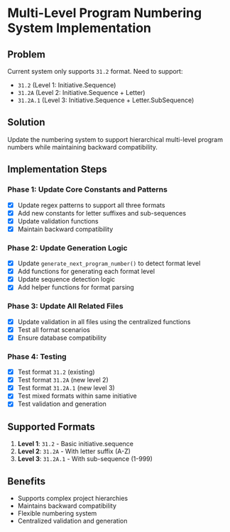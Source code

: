 # Multi-Level Program Numbering System Implementation

## Problem
Current system only supports `31.2` format. Need to support:
- `31.2` (Level 1: Initiative.Sequence)
- `31.2A` (Level 2: Initiative.Sequence + Letter)
- `31.2A.1` (Level 3: Initiative.Sequence + Letter.SubSequence)

## Solution
Update the numbering system to support hierarchical multi-level program numbers while maintaining backward compatibility.

## Implementation Steps

### Phase 1: Update Core Constants and Patterns
- [x] Update regex patterns to support all three formats
- [x] Add new constants for letter suffixes and sub-sequences
- [x] Update validation functions
- [x] Maintain backward compatibility

### Phase 2: Update Generation Logic
- [x] Update `generate_next_program_number()` to detect format level
- [x] Add functions for generating each format level
- [x] Update sequence detection logic
- [x] Add helper functions for format parsing

### Phase 3: Update All Related Files
- [x] Update validation in all files using the centralized functions
- [x] Test all format scenarios
- [x] Ensure database compatibility

### Phase 4: Testing
- [x] Test format `31.2` (existing)
- [x] Test format `31.2A` (new level 2)
- [x] Test format `31.2A.1` (new level 3)
- [x] Test mixed formats within same initiative
- [x] Test validation and generation

## Supported Formats
1. **Level 1**: `31.2` - Basic initiative.sequence
2. **Level 2**: `31.2A` - With letter suffix (A-Z)
3. **Level 3**: `31.2A.1` - With sub-sequence (1-999)

## Benefits
- Supports complex project hierarchies
- Maintains backward compatibility
- Flexible numbering system
- Centralized validation and generation
